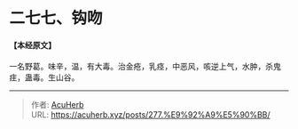 # 二七七、钩吻


#### 【本经原文】
一名野葛。味辛，温，有大毒。治金疮，乳痉，中恶风，咳逆上气，水肿，杀鬼疰，蛊毒。生山谷。

---

> 作者: [AcuHerb](https://acuherb.xyz)  
> URL: https://acuherb.xyz/posts/277.%E9%92%A9%E5%90%BB/  

